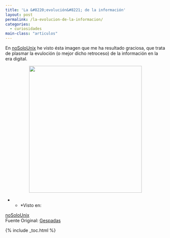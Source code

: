 ```yaml
---
title: 'La &#8220;evolución&#8221; de la información'
layout: post
permalink: /la-evolucion-de-la-informacion/
categories:
  - curiosidades
main-class: "articulos"
---
```

En <a target="_blank" href="http://www.nosolounix.com/2011/01/la-evolucion-de-la-informacion.html">noSoloUnix</a> he visto ésta imagen que me ha resultado graciosa, que trata de plasmar la evuloción (o mejor dicho retroceso) de la información en la era digital.

<div class="separator" style="clear: both; text-align: center;">
  <a href="https://1.bp.blogspot.com/_1MtDRgNKOYQ/TTLZktSUWUI/AAAAAAAAAZE/eBAchjnV4qY/s400/EVOLUCION_INFORMACION.jpg" imageanchor="1" style="margin-left:1em; margin-right:1em"><img border="0" height="400" width="355" src="https://1.bp.blogspot.com/_1MtDRgNKOYQ/TTLZktSUWUI/AAAAAAAAAZE/eBAchjnV4qY/s400/EVOLUCION_INFORMACION.jpg" /></a>
</div>



* * *Visto en:

<a target="_blank" href="http://www.nosolounix.com">noSoloUnix</a>  
Fuente Original: <a target="_blank" href="http://gespadas.com/micro-media">Gespadas</a></p>



{% include _toc.html %}
